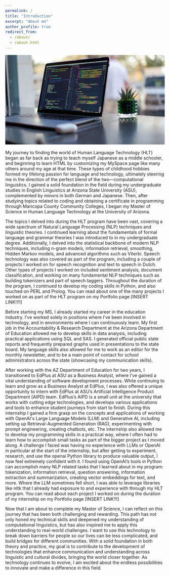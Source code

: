 ```yaml
---
permalink: /
title: "Introduction"
excerpt: "About me"
author_profile: true
redirect_from: 
  - /about/
  - /about.html
---
```

![Image](images/deskspace.jpg)

My journey to finding the world of Human Language Technology (HLT) began as far back as trying to teach myself Japanese as a middle schooler, and beginning to learn HTML by customizing my MySpace page like many others around my age at that time. These types of childhood hobbies formed my lifelong passion for language and technology, ultimately steering me in the direction of the perfect blend of the two—computational linguistics. I gained a solid foundation in the field during my undergraduate studies in English Linguistics at Arizona State University (ASU), complemented by minors in both German and Japanese. Then, after studying topics related to coding and obtaining a certificate in programming through Maricopa County Community Colleges, I began my Master of Science in Human Language Technology at the University of Arizona.

The topics I delved into during the HLT program have been vast, covering a wide spectrum of Natural Language Processing (NLP) techniques and linguistic theories. I continued learning about the fundamentals of formal language and grammar theories I was introduced to in my undergraduate degree. Additionally, I delved into the statistical backbone of modern NLP techniques, including n-gram models, information retrieval, smoothing, Hidden Markov models, and advanced algorithms such as Viterbi. Speech technology was also covered as part of the program, including a couple of projects I worked on for speech recognition and text to speech in Dutch. Other types of projects I worked on included sentiment analysis, document classification, and working on many fundamental NLP techniques such as building tokenizers and part of speech taggers. Throughout the duration of the program, I continued to develop my coding skills in Python, and also touched on PERL and Prolog. You can read about one of the many projects I worked on as part of the HLT program on my Portfolio page [INSERT LINK!!!!]

Before starting my MS, I already started my career in the education industry. I’ve worked solely in positions where I’ve been involved in technology, and in environments where I can continuously learn. My first job in the Accountability & Research Department at the Arizona Department of Education allowed me to develop skills in data analysis, including practical applications using SQL and SAS. I generated official public state reports and frequently prepared graphs used in presentations to the state board. My language skills also allowed for me to work as an editor for the monthly newsletter, and to be a main point of contact for school administrators across the state (showcasing my communication skills).

After working with the AZ Department of Education for two years, I transitioned to EdPlus at ASU as a Business Analyst, where I’ve gained a vital understanding of software development processes. While continuing to learn and grow as a Business Analyst at EdPlus, I was also offered a unique opportunity to intern with EdPlus at ASU’s Artificial Intelligence Product Department (AIPD) team. EdPlus’s AIPD is a small unit at the university that works with cutting edge technologies, and develops various applications and tools to enhance student journeys from start to finish. During this internship I gained a firm grasp on the concepts and applications of working with OpenAI's Large Language Models (LLM) and Generative AI, including setting up Retrieval-Augmented Generation (RAG), experimenting with prompt engineering, creating chatbots, etc. The internship also allowed me to develop my programming skills in a practical way, where I often had to learn how to accomplish small tasks as part of the bigger project as I moved along. A challenge I faced was having no experience with LLMs or OpenAI in particular at the start of the internship, but after getting to experiment, research, and use the openai Python library to produce valuable output, I now feel extremely confident with it. I found using OpenAI’s tools in Python can accomplish many NLP related tasks that I learned about in my program: tokenization, information retrieval, question answering, information extraction and summarization, creating vector embeddings for text, and more. Where the LLM sometimes fell short, I was able to leverage libraries like nltk that I already had exposure to and experience with through my HLT program. You can read about each project I worked on during the duration of my internship on my Portfolio page [INSERT LINK!!!]

Now that I am about to complete my Master of Science, I can reflect on this journey that has been both challenging and rewarding. This path has not only honed my technical skills and deepened my understanding of computational linguistics, but has also inspired me to apply this understanding to real-world challenges. I want to use this technology to break down barriers for people so our lives can be less complicated, and build bridges for different communities. With a solid foundation in both theory and practice, my goal is to contribute to the development of technologies that enhance communication and understanding across linguistic and cultural divides, bringing the world closer together. As technology continues to evolve, I am excited about the endless possibilities to innovate and make a difference in this field.

